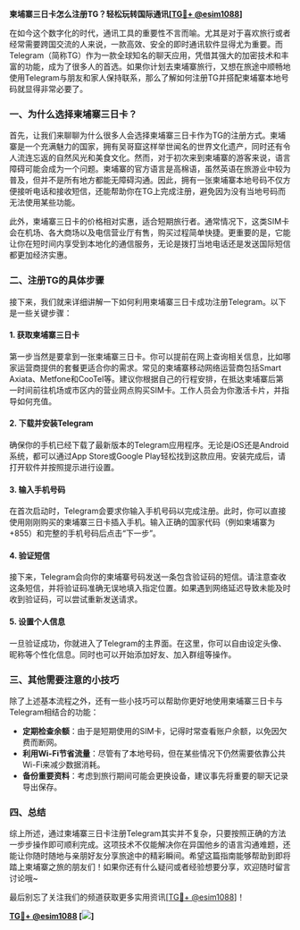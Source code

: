 **柬埔寨三日卡怎么注册TG？轻松玩转国际通讯[[TG💪+ @esim1088](https://t.me/s/esim1088)]**

在如今这个数字化的时代，通讯工具的重要性不言而喻。尤其是对于喜欢旅行或者经常需要跨国交流的人来说，一款高效、安全的即时通讯软件显得尤为重要。而Telegram（简称TG）作为一款全球知名的聊天应用，凭借其强大的加密技术和丰富的功能，成为了很多人的首选。如果你计划去柬埔寨旅行，又想在旅途中顺畅地使用Telegram与朋友和家人保持联系，那么了解如何注册TG并搭配柬埔寨本地号码就显得非常必要了。

### 一、为什么选择柬埔寨三日卡？

首先，让我们来聊聊为什么很多人会选择柬埔寨三日卡作为TG的注册方式。柬埔寨是一个充满魅力的国家，拥有吴哥窟这样举世闻名的世界文化遗产，同时还有令人流连忘返的自然风光和美食文化。然而，对于初次来到柬埔寨的游客来说，语言障碍可能会成为一个问题。柬埔寨的官方语言是高棉语，虽然英语在旅游业中较为普及，但并不是所有地方都能无障碍沟通。因此，拥有一张柬埔寨本地号码不仅方便接听电话和接收短信，还能帮助你在TG上完成注册，避免因为没有当地号码而无法使用某些功能。

此外，柬埔寨三日卡的价格相对实惠，适合短期旅行者。通常情况下，这类SIM卡会在机场、各大商场以及电信营业厅有售，购买过程简单快捷。更重要的是，它能让你在短时间内享受到本地化的通信服务，无论是拨打当地电话还是发送国际短信都更加经济实惠。

### 二、注册TG的具体步骤

接下来，我们就来详细讲解一下如何利用柬埔寨三日卡成功注册Telegram。以下是一些关键步骤：

#### 1. 获取柬埔寨三日卡

第一步当然是要拿到一张柬埔寨三日卡。你可以提前在网上查询相关信息，比如哪家运营商提供的套餐更适合你的需求。常见的柬埔寨移动网络运营商包括Smart Axiata、Metfone和CooTel等。建议你根据自己的行程安排，在抵达柬埔寨后第一时间前往机场或市区内的营业网点购买SIM卡。工作人员会为你激活卡片，并指导如何充值。

#### 2. 下载并安装Telegram

确保你的手机已经下载了最新版本的Telegram应用程序。无论是iOS还是Android系统，都可以通过App Store或Google Play轻松找到这款应用。安装完成后，请打开软件并按照提示进行设置。

#### 3. 输入手机号码

在首次启动时，Telegram会要求你输入手机号码以完成注册。此时，你可以直接使用刚刚购买的柬埔寨三日卡插入手机。输入正确的国家代码（例如柬埔寨为+855）和完整的手机号码后点击“下一步”。

#### 4. 验证短信

接下来，Telegram会向你的柬埔寨号码发送一条包含验证码的短信。请注意查收这条短信，并将验证码准确无误地填入指定位置。如果遇到网络延迟导致未能及时收到验证码，可以尝试重新发送请求。

#### 5. 设置个人信息

一旦验证成功，你就进入了Telegram的主界面。在这里，你可以自由设定头像、昵称等个性化信息。同时也可以开始添加好友、加入群组等操作。

### 三、其他需要注意的小技巧

除了上述基本流程之外，还有一些小技巧可以帮助你更好地使用柬埔寨三日卡与Telegram相结合的功能：

- **定期检查余额**：由于是短期使用的SIM卡，记得时常查看账户余额，以免因欠费而断网。
- **利用Wi-Fi节省流量**：尽管有了本地号码，但在某些情况下仍然需要依靠公共Wi-Fi来减少数据消耗。
- **备份重要资料**：考虑到旅行期间可能会更换设备，建议事先将重要的聊天记录导出保存。

### 四、总结

综上所述，通过柬埔寨三日卡注册Telegram其实并不复杂，只要按照正确的方法一步步操作即可顺利完成。这项技术不仅能解决你在异国他乡的语言沟通难题，还能让你随时随地与亲朋好友分享旅途中的精彩瞬间。希望这篇指南能够帮助到即将踏上柬埔寨之旅的朋友们！如果你还有什么疑问或者经验想要分享，欢迎随时留言讨论哦~

最后别忘了关注我们的频道获取更多实用资讯[[TG💪+ @esim1088](https://t.me/s/esim1088)]！  

**[TG💪+ @esim1088](https://t.me/s/esim1088) [![](https://i.postimg.cc/4NQfJmqS/Snipaste-2025-05-13-00-14-12.png)]**